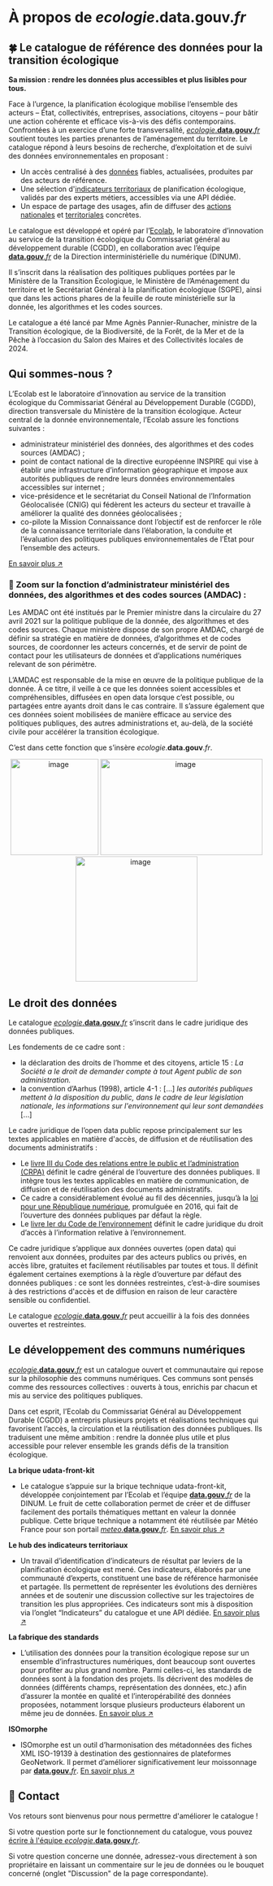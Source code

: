 # À propos de _ecologie_.**data.gouv**._fr_

## 🍀 Le catalogue de référence des données pour la transition écologique

**Sa mission : rendre les données plus accessibles et plus lisibles pour tous.** 

Face à l’urgence, la planification écologique mobilise l’ensemble des acteurs – État, collectivités, entreprises, associations, citoyens – pour bâtir une action cohérente et efficace vis-à-vis des défis contemporains. Confrontées à un exercice d’une forte transversalité, [ *ecologie*.**data.gouv**.*fr*](http://ecologie.data.gouv.fr/) soutient toutes les parties prenantes de l’aménagement du territoire. Le catalogue répond à leurs besoins de recherche, d’exploitation et de suivi des données environnementales en proposant :

- Un accès centralisé à des [données](https://ecologie.data.gouv.fr/datasets) fiables, actualisées, produites par des acteurs de référence.
- Une sélection d'[indicateurs territoriaux](https://ecologie.data.gouv.fr/indicators) de planification écologique, validés par des experts métiers, accessibles via une API dédiée.
- Un espace de partage des usages, afin de diffuser des [actions nationales](https://ecologie.data.gouv.fr/bouquets/indicateurs-de-planification-ecologique-regionale-cops) et [territoriales](https://ecologie.data.gouv.fr/bouquets/iarbre-enraciner-la-resilience-climatique-des-territoires-en-cultivant-les-donnees-1) concrètes.

Le catalogue est développé et opéré par l’[Ecolab](https://www.notion.so/A-propos-23f0dc2226f580e0918dd553c6a4f3c9?pvs=21), le laboratoire d’innovation au service de la transition écologique du Commissariat général au développement durable (CGDD), en collaboration avec l’équipe [ **data.gouv**.*fr*](http://data.gouv.fr) de la Direction interministérielle du numérique (DINUM). 

Il s’inscrit dans la réalisation des politiques publiques portées par le Ministère de la Transition Écologique, le Ministère de l’Aménagement du territoire et le Secrétariat Général à la planification écologique (SGPE), ainsi que dans les actions phares de la feuille de route ministérielle sur la donnée, les algorithmes et les codes sources.

Le catalogue a été lancé par Mme Agnès Pannier-Runacher, ministre de la Transition écologique, de la Biodiversité, de la Forêt, de la Mer et de la Pêche à l’occasion du Salon des Maires et des Collectivités locales de 2024.

## Qui sommes-nous ?

L’Ecolab est le laboratoire d’innovation au service de la transition écologique du Commissariat Général au Développement Durable (CGDD), direction transversale du Ministère de la transition écologique. Acteur central de la donnée environnementale, l’Ecolab assure les fonctions suivantes : 

- administrateur ministériel des données, des algorithmes et des codes sources (AMDAC) ;
- point de contact national de la directive européenne INSPIRE qui vise à établir une infrastructure d’information géographique et impose aux autorités publiques de rendre leurs données environnementales accessibles sur internet ;
- vice-présidence et le secrétariat du Conseil National de l’Information Géolocalisée (CNIG) qui fédèrent les acteurs du secteur et travaille à améliorer la qualité des données géolocalisées ;
- co-pilote la Mission Connaissance dont l’objectif est de renforcer le rôle de la connaissance territoriale dans l’élaboration, la conduite et l’évaluation des politiques publiques environnementales de l’État pour l’ensemble des acteurs.

[En savoir plus ↗️](https://greentechinnovation.fr/) 

### 🔎 Zoom sur la fonction d’administrateur ministériel des données, des algorithmes et des codes sources (AMDAC) :

Les AMDAC ont été institués par le Premier ministre dans la circulaire du 27 avril 2021 sur la politique publique de la donnée, des algorithmes et des codes sources. Chaque ministère dispose de son propre AMDAC, chargé de définir sa stratégie en matière de données, d’algorithmes et de codes sources, de coordonner les acteurs concernés, et de servir de point de contact pour les utilisateurs de données et d’applications numériques relevant de son périmètre.

L’AMDAC est responsable de la mise en œuvre de la politique publique de la donnée. À ce titre, il veille à ce que les données soient accessibles et compréhensibles, diffusées en open data lorsque c’est possible, ou partagées entre ayants droit dans le cas contraire. Il s’assure également que ces données soient mobilisées de manière efficace au service des politiques publiques, des autres administrations et, au-delà, de la société civile pour accélérer la transition écologique. 

C’est dans cette fonction que s’insère *ecologie*.**data.gouv**.*fr*.

<p align="center">
<img width="173,5" height="189" alt="image" src="https://github.com/user-attachments/assets/0a9d9aaf-45bd-4c78-b2d3-81cdf709b3c2" />
<img width="319" height="189" alt="image" src="https://github.com/user-attachments/assets/2366cdba-d074-4e38-b879-6e5c04e112d5" />
<img width="240" height="246" alt="image" src="https://github.com/user-attachments/assets/1532f923-f766-42ac-b42d-6b8fcba83e1f" />
</p>

## Le droit des données

Le catalogue [ *ecologie*.**data.gouv**.*fr*](http://ecologie.data.gouv.fr) s’inscrit dans le cadre juridique des données publiques. 

Les fondements de ce cadre sont : 

- la déclaration des droits de l’homme et des citoyens, article 15 : *La Société a le droit de demander compte à tout Agent public de son administration.*
- la convention d’Aarhus (1998), article 4-1 : […] *les autorités publiques mettent à la disposition du public, dans le cadre de leur législation nationale, les informations sur l'environnement qui leur sont demandées* […]

Le cadre juridique de l’open data public repose principalement sur les textes applicables en matière d'accès, de diffusion et de réutilisation des documents administratifs :

- Le [livre III du Code des relations entre le public et l’administration (CRPA)](https://search.piaf.etalab.studio/crpa) définit le cadre général de l’ouverture des données publiques. Il intègre tous les textes applicables en matière de communication, de diffusion et de réutilisation des documents administratifs.
- Ce cadre a considérablement évolué au fil des décennies, jusqu’à la [loi pour une République numérique](https://www.legifrance.gouv.fr/affichLoiPubliee.do?idDocument=JORFDOLE000031589829&type=general&legislature=14), promulguée en 2016, qui fait de l’ouverture des données publiques par défaut la règle.
- Le [livre Ier du Code de l’environnement](https://www.legifrance.gouv.fr/codes/section_lc/LEGITEXT000006074220/LEGISCTA000006159212/#LEGISCTA000006159212) définit le cadre juridique du droit d’accès à l’information relative à l’environnement.

Ce cadre juridique s’applique aux données ouvertes (open data) qui renvoient aux données, produites par des acteurs publics ou privés, en accès libre, gratuites et facilement réutilisables par toutes et tous. Il définit également certaines exemptions à la règle d’ouverture par défaut des données publiques : ce sont les données restreintes, c’est-à-dire soumises à des restrictions d'accès et de diffusion en raison de leur caractère sensible ou confidentiel. 

Le catalogue [ *ecologie*.**data.gouv**.*fr*](http://ecologie.data.gouv.fr) peut accueillir à la fois des données ouvertes et restreintes.

## Le développement des communs numériques

[ *ecologie*.**data.gouv**.*fr*](http://ecologie.data.gouv.fr) est un catalogue ouvert et communautaire qui repose sur la philosophie des communs numériques. Ces communs sont pensés comme des ressources collectives : ouverts à tous, enrichis par chacun et mis au service des politiques publiques.

Dans cet esprit, l’Ecolab du Commissariat Général au Développement Durable (CGDD) a entrepris plusieurs projets et réalisations techniques qui favorisent l’accès, la circulation et la réutilisation des données publiques. Ils traduisent une même ambition : rendre la donnée plus utile et plus accessible pour relever ensemble les grands défis de la transition écologique.

**La brique udata-front-kit**

- Le catalogue s’appuie sur la brique technique udata-front-kit, développée conjointement par l’Ecolab et l’équipe [ **data.gouv**.*fr*](http://data.gouv.fr/) de la DINUM. Le fruit de cette collaboration permet de créer et de diffuser facilement des portails thématiques mettant en valeur la donnée publique. Cette brique technique a notamment été réutilisée par Météo France pour son portail [ *meteo*.**data.gouv**.*fr*](http://meteo.data.gouv.fr). [En savoir plus ↗️](https://github.com/opendatateam/udata-front-kit)

**Le hub des indicateurs territoriaux**

- Un travail d’identification d’indicateurs de résultat par leviers de la planification écologique est mené. Ces indicateurs, élaborés par une communauté d’experts, constituent une base de référence harmonisée et partagée. Ils permettent de représenter les évolutions des dernières années et de soutenir une discussion collective sur les trajectoires de transition les plus appropriées. Ces indicateurs sont mis à disposition via l’onglet “Indicateurs” du catalogue et une API dédiée. [En savoir plus ↗️](https://greentechinnovation.fr/indicateurs-territoriaux/)

**La fabrique des standards** 

- L’utilisation des données pour la transition écologique repose sur un ensemble d’infrastructures numériques, dont beaucoup sont ouvertes pour profiter au plus grand nombre. Parmi celles-ci, les standards de données sont à la fondation des projets. Ils décrivent des modèles de données (différents champs, représentation des données, etc.) afin d’assurer la montée en qualité et l’interopérabilité des données proposées, notamment lorsque plusieurs producteurs élaborent un même jeu de données. [En savoir plus ↗️](https://guides.data.gouv.fr/guides-de-data.gouv.fr/fabrique-des-standards/la-fabrique-des-standards)

**ISOmorphe** 

- ISOmorphe est un outil d’harmonisation des métadonnées des fiches XML ISO-19139 à destination des gestionnaires de plateformes GeoNetwork. Il permet d’améliorer significativement leur moissonnage par [ **data.gouv**.*fr*](http://data.gouv.fr). [En savoir plus ↗️](https://isomorphe.data.developpement-durable.gouv.fr/)
 
## 📩 Contact

Vos retours sont bienvenus pour nous permettre d'améliorer le catalogue !

Si votre question porte sur le fonctionnement du catalogue, vous pouvez [écrire à l'équipe *ecologie*.**data.gouv**.*fr*](mailto:ecospheres@developpement-durable.gouv.fr).

Si votre question concerne une donnée, adressez-vous directement à son propriétaire en laissant un commentaire sur le jeu de données ou le bouquet concerné (onglet "Discussion" de la page correspondante).
